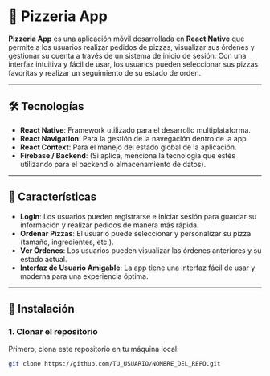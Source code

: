 # 🍕 Pizzeria App

**Pizzeria App** es una aplicación móvil desarrollada en **React Native** que permite a los usuarios realizar pedidos de pizzas, visualizar sus órdenes y gestionar su cuenta a través de un sistema de inicio de sesión. Con una interfaz intuitiva y fácil de usar, los usuarios pueden seleccionar sus pizzas favoritas y realizar un seguimiento de su estado de orden.

---

## 🛠 Tecnologías

- **React Native**: Framework utilizado para el desarrollo multiplataforma.
- **React Navigation**: Para la gestión de la navegación dentro de la app.
- **React Context**: Para el manejo del estado global de la aplicación.
- **Firebase / Backend**: (Si aplica, menciona la tecnología que estés utilizando para el backend o almacenamiento de datos).

---

## 📱 Características

- **Login**: Los usuarios pueden registrarse e iniciar sesión para guardar su información y realizar pedidos de manera más rápida.
- **Ordenar Pizzas**: El usuario puede seleccionar y personalizar su pizza (tamaño, ingredientes, etc.).
- **Ver Órdenes**: Los usuarios pueden visualizar las órdenes anteriores y su estado actual.
- **Interfaz de Usuario Amigable**: La app tiene una interfaz fácil de usar y moderna para una experiencia óptima.

---

## 🚀 Instalación

### 1. Clonar el repositorio

Primero, clona este repositorio en tu máquina local:

```bash
git clone https://github.com/TU_USUARIO/NOMBRE_DEL_REPO.git
